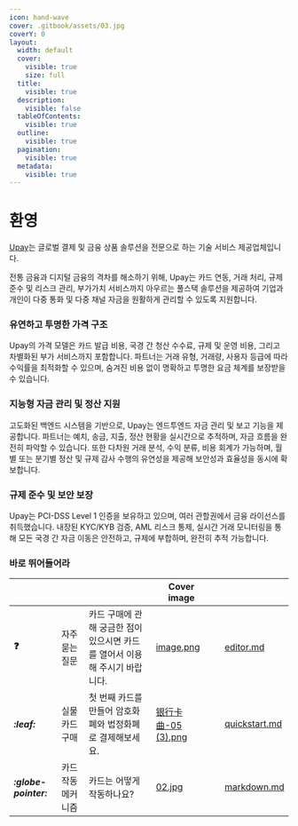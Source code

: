 ```yaml
---
icon: hand-wave
cover: .gitbook/assets/03.jpg
coverY: 0
layout:
  width: default
  cover:
    visible: true
    size: full
  title:
    visible: true
  description:
    visible: false
  tableOfContents:
    visible: true
  outline:
    visible: true
  pagination:
    visible: true
  metadata:
    visible: true
---
```


# 환영

[Upay](https://www.ubdpay.com/)는 글로벌 결제 및 금융 상품 솔루션을 전문으로 하는 기술 서비스 제공업체입니다.

전통 금융과 디지털 금융의 격차를 해소하기 위해, Upay는 카드 연동, 거래 처리, 규제 준수 및 리스크 관리, 부가가치 서비스까지 아우르는 풀스택 솔루션을 제공하여 기업과 개인이 다중 통화 및 다중 채널 자금을 원활하게 관리할 수 있도록 지원합니다.



### 유연하고 투명한 가격 구조

Upay의 가격 모델은 카드 발급 비용, 국경 간 청산 수수료, 규제 및 운영 비용, 그리고 차별화된 부가 서비스까지 포함합니다. 파트너는 거래 유형, 거래량, 사용자 등급에 따라 수익률을 최적화할 수 있으며, 숨겨진 비용 없이 명확하고 투명한 요금 체계를 보장받을 수 있습니다.



### 지능형 자금 관리 및 정산 지원

고도화된 백엔드 시스템을 기반으로, Upay는 엔드투엔드 자금 관리 및 보고 기능을 제공합니다. 파트너는 예치, 송금, 지출, 정산 현황을 실시간으로 추적하며, 자금 흐름을 완전히 파악할 수 있습니다. 또한 다차원 거래 분석, 수익 분류, 비용 회계가 가능하며, 월별 또는 분기별 정산 및 규제 감사 수행의 유연성을 제공해 보안성과 효율성을 동시에 확보합니다.



### 규제 준수 및 보안 보장

Upay는 PCI-DSS Level 1 인증을 보유하고 있으며, 여러 관할권에서 금융 라이선스를 취득했습니다. 내장된 KYC/KYB 검증, AML 리스크 통제, 실시간 거래 모니터링을 통해 모든 국경 간 자금 이동은 안전하고, 규제에 부합하며, 완전히 추적 가능합니다.

### 바로 뛰어들어라

<table data-view="cards"><thead><tr><th></th><th></th><th></th><th data-hidden data-card-cover data-type="image">Cover image</th><th data-hidden></th><th data-hidden data-card-target data-type="content-ref"></th></tr></thead><tbody><tr><td><h4>❓</h4></td><td>자주 묻는 질문</td><td>카드 구매에 관해 궁금한 점이 있으시면 카드를 열어서 이용해 주시기 바랍니다.</td><td><a href=".gitbook/assets/image.png">image.png</a></td><td></td><td><a href="basics/editor.md">editor.md</a></td></tr><tr><td><h4><i class="fa-leaf">:leaf:</i></h4></td><td>실물 카드 구매</td><td>첫 번째 카드를 만들어 암호화폐와 법정화폐로 결제해보세요.</td><td><a href=".gitbook/assets/银行卡曲-05 (3).png">银行卡曲-05 (3).png</a></td><td></td><td><a href="undefined/quickstart.md">quickstart.md</a></td></tr><tr><td><h4><i class="fa-globe-pointer">:globe-pointer:</i></h4></td><td>카드 작동 메커니즘</td><td>카드는 어떻게 작동하나요?</td><td><a href=".gitbook/assets/02.jpg">02.jpg</a></td><td></td><td><a href="basics/markdown.md">markdown.md</a></td></tr></tbody></table>
